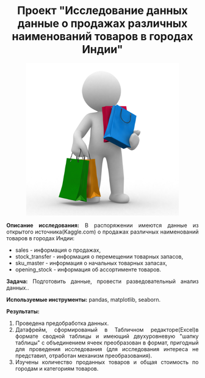 <h1 align="center"> Проект "Исследование данных данные о продажах различных наименований товаров в городах Индии"</h1>

<p align="center"><img src="https://github.com/Sairus74/Store-Sales/blob/main/64564-3.jpg" width="400" height="400" /></p>

<div style="text-align: justify">

**Описание исследования:** В распоряжении имеются данные из открытого источника(Kaggle.com)  о продажах различных наименований товаров в городах Индии:
* sales - информация о продажах,
* stock_transfer - информация о перемещении товарных запасов,
* sku_master - информация о начальных товарных запасах,
* opening_stock -  информация об ассортименте товаров.

**Задача:** Подготовить данные, провести разведовательный анализ данных..

**Используемые инструменты:** pandas, matplotlib, seaborn.

**Результаты:** 
1. Проведена предобработка данных.
2. Датафрейм, сформированый в Табличном редакторе(Excel)в формате сводной таблицы и имеющий двухуровневую "шапку таблицы" с объединением ячеек преобразован в формат, пригодный для проведения исследования (для исследования интереса не представил, отработан механизм преобразования).
3. Изучены количество проданных товаров и общая стоимость по городам и категориям товаров.
